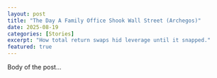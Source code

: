 ```yaml
---
layout: post
title: "The Day A Family Office Shook Wall Street (Archegos)"
date: 2025-08-19
categories: [Stories]
excerpt: "How total return swaps hid leverage until it snapped."
featured: true
---
```


Body of the post…
